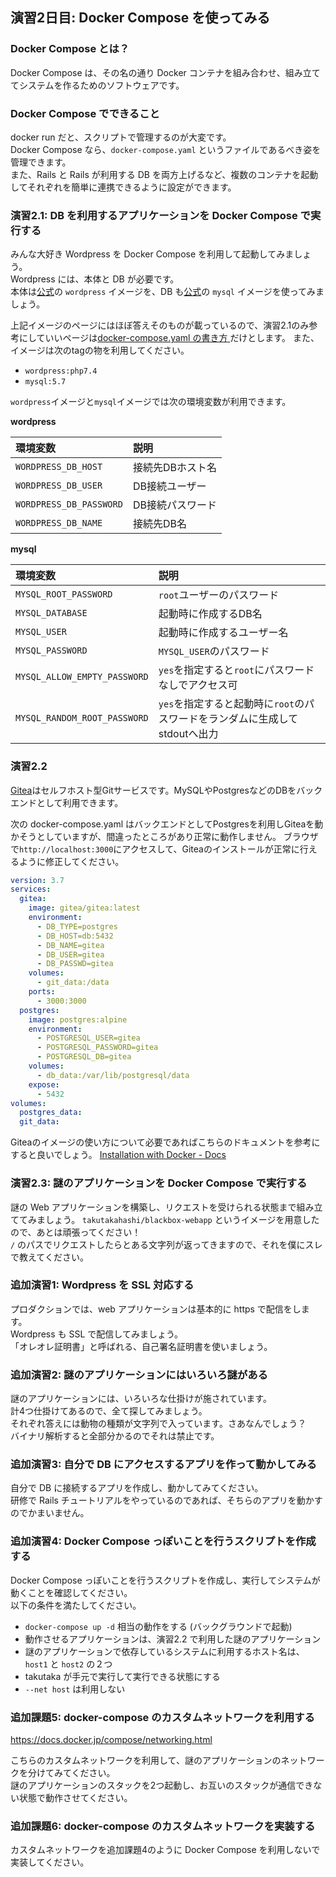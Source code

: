 ## 演習2日目: Docker Compose を使ってみる

### Docker Compose とは？
Docker Compose は、その名の通り Docker コンテナを組み合わせ、組み立ててシステムを作るためのソフトウェアです。  

### Docker Compose でできること

docker run だと、スクリプトで管理するのが大変です。  
Docker Compose なら、`docker-compose.yaml` というファイルであるべき姿を管理できます。  
また、Rails と Rails が利用する DB を両方上げるなど、複数のコンテナを起動してそれぞれを簡単に連携できるように設定ができます。  

### 演習2.1: DB を利用するアプリケーションを Docker Compose で実行する

みんな大好き Wordpress を Docker Compose を利用して起動してみましょう。  
Wordpress には、本体と DB が必要です。  
本体は[公式](https://hub.docker.com/_/wordpress/)の `wordpress` イメージを、DB も[公式](https://hub.docker.com/_/mysql/)の `mysql` イメージを使ってみましょう。  

上記イメージのページにはほぼ答えそのものが載っているので、演習2.1のみ参考にしていいページは[docker-compose.yaml の書き方  ](https://docs.docker.jp/compose/compose-file.html) だけとします。
また、イメージは次のtagの物を利用してください。

* `wordpress:php7.4`
* `mysql:5.7`

`wordpress`イメージと`mysql`イメージでは次の環境変数が利用できます。

**wordpress**

| 環境変数 | 説明 |
|:-|:-|
| `WORDPRESS_DB_HOST` | 接続先DBホスト名 |
| `WORDPRESS_DB_USER` | DB接続ユーザー |
| `WORDPRESS_DB_PASSWORD` | DB接続パスワード |
| `WORDPRESS_DB_NAME` | 接続先DB名 |

**mysql**

| 環境変数 | 説明 |
|:-|:-|
| `MYSQL_ROOT_PASSWORD` | `root`ユーザーのパスワード |
| `MYSQL_DATABASE` | 起動時に作成するDB名 |
| `MYSQL_USER` | 起動時に作成するユーザー名 |
| `MYSQL_PASSWORD` | `MYSQL_USER`のパスワード |
| `MYSQL_ALLOW_EMPTY_PASSWORD` | `yes`を指定すると`root`にパスワードなしでアクセス可 |
| `MYSQL_RANDOM_ROOT_PASSWORD` | `yes`を指定すると起動時に`root`のパスワードをランダムに生成してstdoutへ出力 |

### 演習2.2

[Gitea](https://gitea.io/ja-jp/)はセルフホスト型Gitサービスです。MySQLやPostgresなどのDBをバックエンドとして利用できます。

次の docker-compose.yaml はバックエンドとしてPostgresを利用しGiteaを動かそうとしていますが、間違ったところがあり正常に動作しません。
ブラウザで`http://localhost:3000`にアクセスして、Giteaのインストールが正常に行えるように修正してください。

```yaml
version: 3.7
services:
  gitea:
    image: gitea/gitea:latest
    environment:
      - DB_TYPE=postgres
      - DB_HOST=db:5432
      - DB_NAME=gitea
      - DB_USER=gitea
      - DB_PASSWD=gitea
    volumes:
      - git_data:/data
    ports:
      - 3000:3000
  postgres:
    image: postgres:alpine
    environment:
      - POSTGRESQL_USER=gitea
      - POSTGRESQL_PASSWORD=gitea
      - POSTGRESQL_DB=gitea
    volumes:
      - db_data:/var/lib/postgresql/data
    expose:
      - 5432
volumes:
  postgres_data:
  git_data:
```

Giteaのイメージの使い方について必要であればこちらのドキュメントを参考にすると良いでしょう。
[Installation with Docker - Docs](https://docs.gitea.io/en-us/install-with-docker/)

### 演習2.3: 謎のアプリケーションを Docker Compose で実行する
謎の Web アプリケーションを構築し、リクエストを受けられる状態まで組み立ててみましょう。
`takutakahashi/blackbox-webapp` というイメージを用意したので、あとは頑張ってください！  
`/` のパスでリクエストしたらとある文字列が返ってきますので、それを僕にスレで教えてください。  

### 追加演習1: Wordpress を SSL 対応する
プロダクションでは、web アプリケーションは基本的に https で配信をします。  
Wordpress も SSL で配信してみましょう。  
「オレオレ証明書」と呼ばれる、自己署名証明書を使いましょう。  

### 追加演習2: 謎のアプリケーションにはいろいろ謎がある
謎のアプリケーションには、いろいろな仕掛けが施されています。  
計4つ仕掛けてあるので、全て探してみましょう。  
それぞれ答えには動物の種類が文字列で入っています。さあなんでしょう？  
バイナリ解析すると全部分かるのでそれは禁止です。  

### 追加演習3: 自分で DB にアクセスするアプリを作って動かしてみる
自分で DB に接続するアプリを作成し、動かしてみてください。  
研修で Rails チュートリアルをやっているのであれば、そちらのアプリを動かすのでかまいません。  

### 追加演習4: Docker Compose っぽいことを行うスクリプトを作成する
Docker Compose っぽいことを行うスクリプトを作成し、実行してシステムが動くことを確認してください。  
以下の条件を満たしてください。  

- `docker-compose up -d` 相当の動作をする (バックグラウンドで起動)
- 動作させるアプリケーションは、演習2.2 で利用した謎のアプリケーション
- 謎のアプリケーションで依存しているシステムに利用するホスト名は、`host1` と `host2` の２つ
- takutaka が手元で実行して実行できる状態にする
- `--net host` は利用しない

### 追加課題5: docker-compose のカスタムネットワークを利用する

https://docs.docker.jp/compose/networking.html

こちらのカスタムネットワークを利用して、謎のアプリケーションのネットワークを分けてみてください。  
謎のアプリケーションのスタックを2つ起動し、お互いのスタックが通信できない状態で動作させてください。  

### 追加課題6: docker-compose のカスタムネットワークを実装する

カスタムネットワークを追加課題4のように Docker Compose を利用しないで実装してください。    
